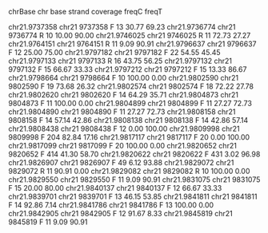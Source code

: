 chrBase chr	base	strand	coverage	freqC	freqT

chr21.9737358	chr21	9737358	F	13	30.77	69.23
chr21.9736774	chr21	9736774	R	10	10.00	90.00
chr21.9746025	chr21	9746025	R	11	72.73	27.27
chr21.9764151	chr21	9764151	R	11	9.09	90.91
chr21.9796637	chr21	9796637	F	12	25.00	75.00
chr21.9797182	chr21	9797182	F	22	54.55	45.45
chr21.9797133	chr21	9797133	R	16	43.75	56.25
chr21.9797132	chr21	9797132	F	15	66.67	33.33
chr21.9797212	chr21	9797212	F	15	13.33	86.67
chr21.9798664	chr21	9798664	F	10	100.00	0.00
chr21.9802590	chr21	9802590	F	19	73.68	26.32
chr21.9802574	chr21	9802574	F	18	72.22	27.78
chr21.9802620	chr21	9802620	F	14	64.29	35.71
chr21.9804873	chr21	9804873	F	11	100.00	0.00
chr21.9804899	chr21	9804899	F	11	27.27	72.73
chr21.9804890	chr21	9804890	F	11	27.27	72.73
chr21.9808158	chr21	9808158	F	14	57.14	42.86
chr21.9808138	chr21	9808138	F	14	42.86	57.14
chr21.9808438	chr21	9808438	F	12	0.00	100.00
chr21.9809998	chr21	9809998	F	204	82.84	17.16
chr21.9817117	chr21	9817117	F	20	0.00	100.00
chr21.9817099	chr21	9817099	F	20	100.00	0.00
chr21.9820652	chr21	9820652	F	414	41.30	58.70
chr21.9820622	chr21	9820622	F	431	3.02	96.98
chr21.9826907	chr21	9826907	F	49	6.12	93.88
chr21.9829072	chr21	9829072	R	11	90.91	0.00
chr21.9829082	chr21	9829082	R	10	100.00	0.00
chr21.9829550	chr21	9829550	F	11	9.09	90.91
chr21.9831075	chr21	9831075	F	15	20.00	80.00
chr21.9840137	chr21	9840137	F	12	66.67	33.33
chr21.9839701	chr21	9839701	F	13	46.15	53.85
chr21.9841811	chr21	9841811	F	14	92.86	7.14
chr21.9841786	chr21	9841786	F	13	100.00	0.00
chr21.9842905	chr21	9842905	F	12	91.67	8.33
chr21.9845819	chr21	9845819	F	11	9.09	90.91
